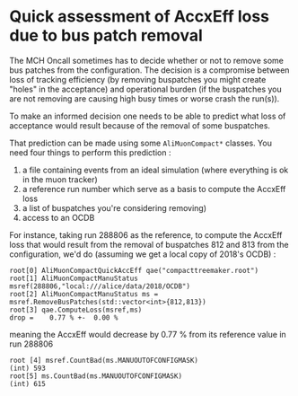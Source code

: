 # Quick assessment of AccxEff loss due to bus patch removal

The MCH Oncall sometimes has to decide whether or not to remove some bus patches from the configuration. The decision is a compromise between loss of tracking efficiency (by removing buspatches you might create "holes" in the acceptance) and operational burden (if the buspatches you are not removing are causing high busy times or worse crash the run(s)).

To make an informed decision one needs to be able to predict what loss of acceptance would result because of the removal of some buspatches.

That prediction can be made using some `AliMuonCompact*` classes.
You need four things to perform this prediction :

1. a file containing events from an ideal simulation (where everything is ok in the muon tracker)
2. a reference run number which serve as a basis to compute the AccxEff loss
3. a list of buspatches you're considering removing)
4. access to an OCDB

For instance, taking run 288806 as the reference, to compute the AccxEff loss that would result from the removal of buspatches 812 and 813 from the configuration, we'd do (assuming we get a local copy of 2018's OCDB) :

```
root[0] AliMuonCompactQuickAccEff qae("compacttreemaker.root")
root[1] AliMuonCompactManuStatus msref(288806,"local:///alice/data/2018/OCDB")
root[2] AliMuonCompactManuStatus ms = msref.RemoveBusPatches(std::vector<int>{812,813})
root[3] qae.ComputeLoss(msref,ms)
drop =    0.77 % +-  0.00 %
```

meaning the AccxEff would decrease by 0.77 % from its reference value in run 288806

```
root [4] msref.CountBad(ms.MANUOUTOFCONFIGMASK)
(int) 593
root[5] ms.CountBad(ms.MANUOUTOFCONFIGMASK)
(int) 615
```
